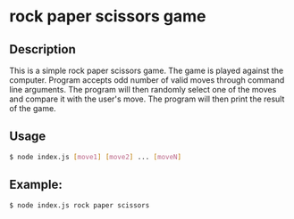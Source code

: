 # rock paper scissors game

## Description

This is a simple rock paper scissors game. The game is played against the computer. Program accepts odd number of valid moves through command line arguments. The program will then randomly select one of the moves and compare it with the user's move. The program will then print the result of the game.

## Usage

```bash
$ node index.js [move1] [move2] ... [moveN]
```

## Example:

```bash
$ node index.js rock paper scissors
```
